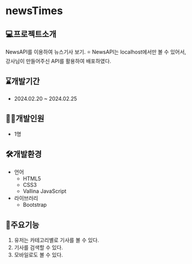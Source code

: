 # newsTimes

## 💻프로젝트소개

NewsAPI를 이용하여 뉴스기사 보기.
⭐ NewsAPI는 localhost에서만 볼 수 있어서, 강사님이 만들어주신 API를 활용하여 배포하였다.

## ⌛개발기간

+ 2024.02.20 ~ 2024.02.25

## 👩‍💻개발인원

+ 1명

## 🛠️개발환경
+ 언어
  + HTML5
  + CSS3
  + Vallina JavaScript
+ 라이브러리
  + Bootstrap
  
## 📌주요기능

1. 유저는 카테고리별로 기사를 볼 수 있다.
2. 기사를 검색할 수 있다.
3. 모바일로도 볼 수 있다.
